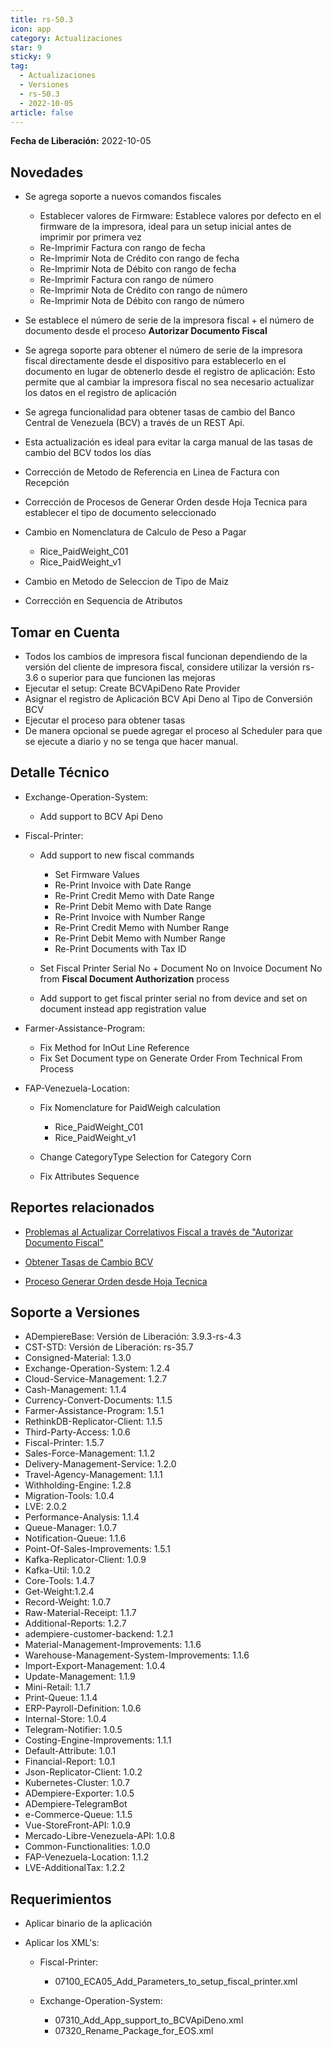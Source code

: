 ```yaml
---
title: rs-50.3
icon: app
category: Actualizaciones
star: 9
sticky: 9
tag:
  - Actualizaciones
  - Versiones
  - rs-50.3
  - 2022-10-05
article: false
---
```


**Fecha de Liberación:** 2022-10-05

## Novedades

- Se agrega soporte a nuevos comandos fiscales


  - Establecer valores de Firmware: Establece valores por defecto en el firmware de la impresora, ideal para un setup inicial antes de imprimir por primera vez
  - Re-Imprimir Factura con rango de fecha
  - Re-Imprimir Nota de Crédito con rango de fecha
  - Re-Imprimir Nota de Débito con rango de fecha
  - Re-Imprimir Factura con rango de número
  - Re-Imprimir Nota de Crédito con rango de número
  - Re-Imprimir Nota de Débito con rango de número

- Se establece el número de serie de la impresora fiscal + el número de documento desde el proceso **Autorizar Documento Fiscal**
- Se agrega soporte para obtener el número de serie de la impresora fiscal directamente desde el dispositivo para establecerlo en el documento en lugar de obtenerlo desde el registro de aplicación: Esto permite que al cambiar la impresora fiscal no sea necesario actualizar los datos en el registro de aplicación
- Se agrega funcionalidad para obtener tasas de cambio del Banco Central de Venezuela (BCV) a través de un REST Api.
- Esta actualización es ideal para evitar la carga manual de las tasas de cambio del BCV todos los días
- Corrección de Metodo de Referencia en Linea de Factura con Recepción
- Corrección de Procesos de Generar Orden desde Hoja Tecnica para establecer el tipo de documento seleccionado 
- Cambio en Nomenclatura de Calculo de Peso a Pagar
  
    - Rice_PaidWeight_C01
    - Rice_PaidWeight_v1

- Cambio en Metodo de Seleccion de Tipo de Maiz
- Corrección en Sequencia de Atributos

## Tomar en Cuenta

- Todos los cambios de impresora fiscal funcionan dependiendo de la versión del cliente de impresora fiscal, considere utilizar la versión rs-3.6 o superior para que funcionen las mejoras
- Ejecutar el setup: Create BCVApiDeno Rate Provider
- Asignar el registro de Aplicación BCV Api Deno al Tipo de Conversión BCV
- Ejecutar el proceso para obtener tasas
- De manera opcional se puede agregar el proceso al Scheduler para que se ejecute a diario y no se tenga que hacer manual.
## Detalle Técnico

- Exchange-Operation-System:

  - Add support to BCV Api Deno
  
- Fiscal-Printer:

  - Add support to new fiscal commands

    - Set Firmware Values
    - Re-Print Invoice with Date Range
    - Re-Print Credit Memo with Date Range
    - Re-Print Debit Memo with Date Range
    - Re-Print Invoice with Number Range
    - Re-Print Credit Memo with Number Range
    - Re-Print Debit Memo with Number Range
    - Re-Print Documents with Tax ID
  
  - Set Fiscal Printer Serial No + Document No on Invoice Document No from **Fiscal Document Authorization** process
  - Add support to get fiscal printer serial no from device and set on document instead app registration value
  
- Farmer-Assistance-Program:

  - Fix Method for InOut Line Reference
  - Fix Set Document type on Generate Order From Technical From Process

- FAP-Venezuela-Location: 

  - Fix Nomenclature for PaidWeigh calculation
  
    - Rice_PaidWeight_C01
    - Rice_PaidWeight_v1

  - Change CategoryType Selection for Category Corn
  - Fix Attributes Sequence
  
## Reportes relacionados

- [Problemas al Actualizar Correlativos Fiscal a través de "Autorizar Documento Fiscal"](https://github.com/erpcya/Control-PROSEIN/issues/264)

- [Obtener Tasas de Cambio BCV](https://github.com/erpcya/Control-ERPYA/issues/900)

- [Proceso Generar Orden desde Hoja Tecnica](https://github.com/erpcya/Control-VEALCA/issues/200)

## Soporte a Versiones

- ADempiereBase: Versión de Liberación: 3.9.3-rs-4.3
- CST-STD: Versión de Liberación: rs-35.7
- Consigned-Material: 1.3.0
- Exchange-Operation-System: 1.2.4
- Cloud-Service-Management: 1.2.7
- Cash-Management: 1.1.4
- Currency-Convert-Documents: 1.1.5
- Farmer-Assistance-Program: 1.5.1
- RethinkDB-Replicator-Client: 1.1.5
- Third-Party-Access: 1.0.6
- Fiscal-Printer: 1.5.7
- Sales-Force-Management: 1.1.2
- Delivery-Management-Service: 1.2.0
- Travel-Agency-Management: 1.1.1
- Withholding-Engine: 1.2.8
- Migration-Tools: 1.0.4
- LVE: 2.0.2
- Performance-Analysis: 1.1.4
- Queue-Manager: 1.0.7
- Notification-Queue: 1.1.6
- Point-Of-Sales-Improvements: 1.5.1
- Kafka-Replicator-Client: 1.0.9
- Kafka-Util: 1.0.2
- Core-Tools: 1.4.7
- Get-Weight:1.2.4
- Record-Weight: 1.0.7
- Raw-Material-Receipt: 1.1.7
- Additional-Reports: 1.2.7
- adempiere-customer-backend: 1.2.1
- Material-Management-Improvements: 1.1.6
- Warehouse-Management-System-Improvements: 1.1.6
- Import-Export-Management: 1.0.4
- Update-Management: 1.1.9
- Mini-Retail: 1.1.7
- Print-Queue: 1.1.4
- ERP-Payroll-Definition: 1.0.6
- Internal-Store: 1.0.4
- Telegram-Notifier: 1.0.5
- Costing-Engine-Improvements: 1.1.1
- Default-Attribute: 1.0.1
- Financial-Report: 1.0.1
- Json-Replicator-Client: 1.0.2
- Kubernetes-Cluster: 1.0.7
- ADempiere-Exporter: 1.0.5
- ADempiere-TelegramBot
- e-Commerce-Queue: 1.1.5
- Vue-StoreFront-API: 1.0.9
- Mercado-Libre-Venezuela-API: 1.0.8
- Common-Functionalities: 1.0.0
- FAP-Venezuela-Location: 1.1.2
- LVE-AdditionalTax: 1.2.2
## Requerimientos

- Aplicar binario de la aplicación
- Aplicar los XML's:
  
  - Fiscal-Printer:

    - 07100_ECA05_Add_Parameters_to_setup_fiscal_printer.xml
  
  - Exchange-Operation-System:

    - 07310_Add_App_support_to_BCVApiDeno.xml
    - 07320_Rename_Package_for_EOS.xml